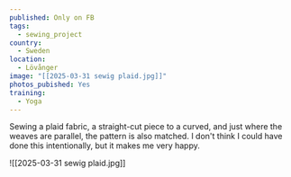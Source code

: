 ```yaml
---
published: Only on FB
tags:
  - sewing_project
country:
  - Sweden
location:
  - Lövånger
image: "[[2025-03-31 sewig plaid.jpg]]"
photos_pubished: Yes
training:
  - Yoga
---
```


Sewing a plaid fabric, a straight-cut piece to a curved, and just where the weaves are parallel, the pattern is also matched. I don't think I could have done this intentionally, but it makes me very happy.

![[2025-03-31 sewig plaid.jpg]]
